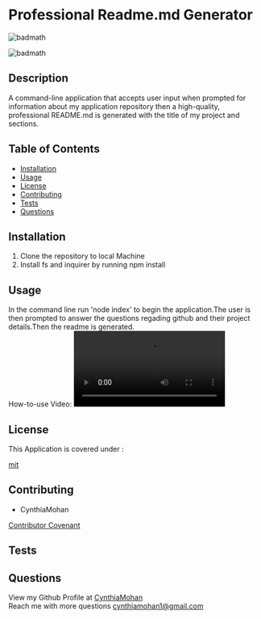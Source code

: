 # Professional Readme.md Generator


![badmath](https://img.shields.io/static/v1?label=license&message=mit&color=green)

![badmath](https://img.shields.io/static/v1?label=tech&message=Nodejs&color=informational)

## Description
A command-line application that accepts user input when prompted for information about my application repository then a high-quality, professional README.md is generated with the title of my project and sections. 

## Table of Contents 

* [Installation](#installation)
* [Usage](#usage)
* [License](#license)
* [Contributing](#contributing)
* [Tests](#tests)
* [Questions](#questions)


## Installation
1. Clone the repository to local Machine 
2. Install fs and inquirer by running npm install 

## Usage 
In the command line run 'node index' to begin the application.The user is then prompted to answer the questions regading github and their project details.Then the readme is generated.
<br />
How-to-use Video: ![Click](./video/video.mp4)

## License

This Application is covered under : 

[mit](https://choosealicense.com/licenses/mit)
<br />


## Contributing

* CynthiaMohan<br />


[Contributor Covenant](https://www.contributor-covenant.org/)

## Tests

## Questions
View my Github Profile at [CynthiaMohan](http://github.com/CynthiaMohan)
<br />
Reach me with more questions <cynthiamohan1@gmail.com>


